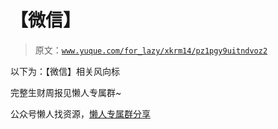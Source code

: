 # 【微信】

> 原文：[`www.yuque.com/for_lazy/xkrm14/pz1pgy9uitndvoz2`](https://www.yuque.com/for_lazy/xkrm14/pz1pgy9uitndvoz2)



<ne-text id="ub8e564e2">以下为：【微信】相关风向标</ne-text>



<ne-text id="u9a2aacd5">完整生财周报见懒人专属群~</ne-text>



<ne-text id="u859c6fd6">公众号懒人找资源，</ne-text>[<ne-text id="u130456cf">懒人专属群分享</ne-text>](https://lazybook.fun/#/blog/group)

